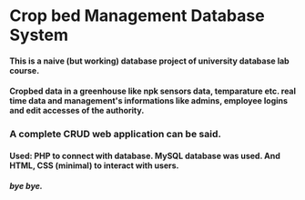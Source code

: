 # Crop bed Management Database System

#### This is a naive (but working) database project of university database lab course.
#### Cropbed data in a greenhouse like npk sensors data, temparature etc. real time data and management's informations like admins, employee logins and edit accesses of the authority.
###  A complete CRUD web application can be said.

#### Used: PHP to connect with database. MySQL database was used. And HTML, CSS (minimal) to interact with users.

##### bye bye.

